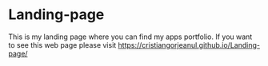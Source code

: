 # Landing-page
This is my landing page where you can find my apps portfolio. If you want to see this web page please visit https://cristiangorjeanul.github.io/Landing-page/
